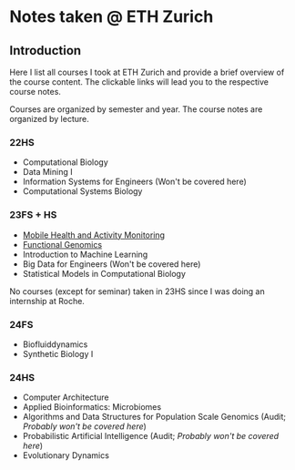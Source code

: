# Notes taken @ ETH Zurich

## Introduction

Here I list all courses I took at ETH Zurich and provide a brief overview of the course content. The clickable links will lead you to the respective course notes.

Courses are organized by semester and year. The course notes are organized by lecture.

### 22HS

- Computational Biology
- Data Mining I
- Information Systems for Engineers (Won't be covered here)
- Computational Systems Biology

### 23FS + HS

- [Mobile Health and Activity Monitoring](./23fs/mham/mobile_health_and_activity_monitoring.md)
- [Functional Genomics](./23fs/fg/functional_genomics.md)
- Introduction to Machine Learning
- Big Data for Engineers (Won't be covered here)
- Statistical Models in Computational Biology

No courses (except for seminar) taken in 23HS since I was doing an internship at Roche.

### 24FS

- Biofluiddynamics
- Synthetic Biology I

### 24HS

- Computer Architecture
- Applied Bioinformatics: Microbiomes
- Algorithms and Data Structures for Population Scale Genomics (Audit; _Probably won't be covered here_)
- Probabilistic Artificial Intelligence (Audit; _Probably won't be covered here_)
- Evolutionary Dynamics
